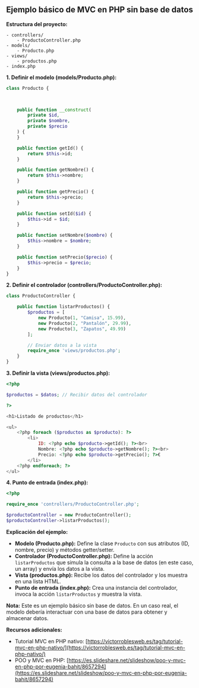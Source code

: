 ## Ejemplo básico de MVC en PHP sin base de datos

**Estructura del proyecto:**

```
- controllers/
    - ProductoController.php
- models/
    - Producto.php
- views/
    - productos.php
- index.php
```

**1. Definir el modelo (models/Producto.php):**

```php
class Producto {

    

    public function __construct(
        private $id,
        private $nombre,
        private $precio
    ) {
    }

    public function getId() {
        return $this->id;
    }

    public function getNombre() {
        return $this->nombre;
    }

    public function getPrecio() {
        return $this->precio;
    }

    public function setId($id) {
        $this->id = $id;
    }

    public function setNombre($nombre) {
        $this->nombre = $nombre;
    }

    public function setPrecio($precio) {
        $this->precio = $precio;
    }
}
```

**2. Definir el controlador (controllers/ProductoController.php):**

```php
class ProductoController {

    public function listarProductos() {
        $productos = [
            new Producto(1, "Camisa", 15.99),
            new Producto(2, "Pantalón", 29.99),
            new Producto(3, "Zapatos", 49.99)
        ];

        // Enviar datos a la vista
        require_once 'views/productos.php';
    }
}
```

**3. Definir la vista (views/productos.php):**

```php
<?php

$productos = $datos; // Recibir datos del controlador

?>

<h1>Listado de productos</h1>

<ul>
    <?php foreach ($productos as $producto): ?>
        <li>
            ID: <?php echo $producto->getId(); ?><br>
            Nombre: <?php echo $producto->getNombre(); ?><br>
            Precio: <?php echo $producto->getPrecio(); ?>€
        </li>
    <?php endforeach; ?>
</ul>
```

**4. Punto de entrada (index.php):**

```php
<?php

require_once 'controllers/ProductoController.php';

$productoController = new ProductoController();
$productoController->listarProductos();
```

**Explicación del ejemplo:**

* **Modelo (Producto.php):** Define la clase `Producto` con sus atributos (ID, nombre, precio) y métodos getter/setter.
* **Controlador (ProductoController.php):** Define la acción `listarProductos` que simula la consulta a la base de datos (en este caso, un array) y envía los datos a la vista.
* **Vista (productos.php):** Recibe los datos del controlador y los muestra en una lista HTML.
* **Punto de entrada (index.php):** Crea una instancia del controlador, invoca la acción `listarProductos` y muestra la vista.

**Nota:** Este es un ejemplo básico sin base de datos. En un caso real, el modelo debería interactuar con una base de datos para obtener y almacenar datos.

**Recursos adicionales:**

* Tutorial MVC en PHP nativo: [https://victorroblesweb.es/tag/tutorial-mvc-en-php-nativo/](https://victorroblesweb.es/tag/tutorial-mvc-en-php-nativo/)
* POO y MVC en PHP: [https://es.slideshare.net/slideshow/poo-y-mvc-en-php-por-eugenia-bahit/8657294](https://es.slideshare.net/slideshow/poo-y-mvc-en-php-por-eugenia-bahit/8657294)
